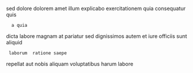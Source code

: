 <!--
title: Organized system-worthy contingency
author: Meaghan
date: 2015-03-15-1045
link: 2015-03-15-1045-organized-system-worthy-contingency
tags: [rainbows,design,scope,source]
-->

 sed dolore   dolorem  amet illum
  explicabo
 exercitationem quia consequatur  quis
 	  a quia 
dicta labore magnam  at  pariatur sed
dignissimos autem et  iure officiis sunt aliquid
 	 laborum  ratione saepe
repellat aut  nobis
aliquam  voluptatibus
   harum labore
